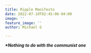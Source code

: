 ```yaml
---
title: Ripple Manifesto
date: 2022-07-10T02:45:06-04:00
image: ''
feature_image: ''
author: Michael G

---
```

**_*Nothing to do with the communist one_**